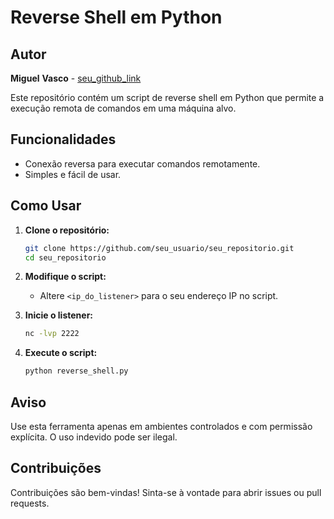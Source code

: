 # Reverse Shell em Python

## Autor

**Miguel** **Vasco** - [seu_github_link](https://github.com/Miguel-Vasco7)

Este repositório contém um script de reverse shell em Python que permite a execução remota de comandos em uma máquina alvo.

## Funcionalidades

- Conexão reversa para executar comandos remotamente.
- Simples e fácil de usar.

## Como Usar

1. **Clone o repositório:**
    ```bash
   git clone https://github.com/seu_usuario/seu_repositorio.git
   cd seu_repositorio
   ```

2. **Modifique o script:**
   - Altere `<ip_do_listener>` para o seu endereço IP no script.

3. **Inicie o listener:**
   ```bash
   nc -lvp 2222
   ```

4. **Execute o script:**
   ```bash
   python reverse_shell.py
   ```

## Aviso

Use esta ferramenta apenas em ambientes controlados e com permissão explícita. O uso indevido pode ser ilegal.

## Contribuições

Contribuições são bem-vindas! Sinta-se à vontade para abrir issues ou pull requests.
